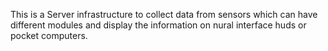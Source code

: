 This is a Server infrastructure to collect data from sensors which can have different modules and display the information on nural interface huds or pocket computers.
